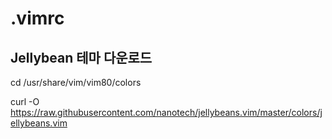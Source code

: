 # .vimrc

## Jellybean 테마 다운로드

cd /usr/share/vim/vim80/colors

curl -O https://raw.githubusercontent.com/nanotech/jellybeans.vim/master/colors/jellybeans.vim
